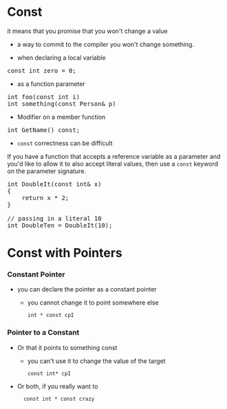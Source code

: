 # Const

it means that you promise that you won't change
a value

- a way to commit to the compiler you
won't change something.

- when declaring a local variable

<pre>
const int zero = 0;
</pre>

- as a function parameter

<pre>
int foo(const int i)
int something(const Person& p)
</pre>

- Modifier on a member function

<pre>
int GetName() const;
</pre>

- `const` correctness can be difficult

If you have a function that accepts a reference
variable as a parameter and you'd like to allow
it to also accept literal values, then use 
a `const` keyword on the parameter signature.

<pre>
int DoubleIt(const int& x)
{
	return x * 2;
}

// passing in a literal 10
int DoubleTen = DoubleIt(10);
</pre>

# Const with Pointers

### Constant Pointer
- you can declare the pointer as a constant pointer
  - you cannot change it to point somewhere else

		int * const cpI

### Pointer to a Constant
- Or that it points to something const
  - you can't use it to change the value of the target

		const int* cpI
    
- Or both, if you really want to

		const int * const crazy










